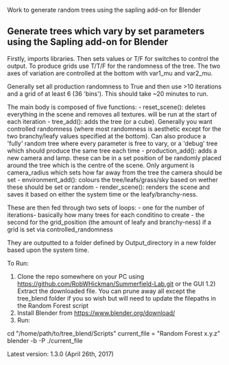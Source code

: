 
Work to generate random trees using the sapling add-on for Blender

Generate trees which vary by set parameters using the Sapling add-on for Blender
--------------------------------------------------------------------------------
Firstly, imports libraries. Then sets values or T/F for switches to control the output. To produce grids use T/T/F
for the randomness of the tree. The two axes of variation are controlled at the bottom with var1_mu and var2_mu.

Generally set all production randomness to True and then use >10 iterations and a grid of at least 6 (36 'bins').
This should take ~20 minutes to run.

The main body is composed of five functions:
	- reset_scene():
		deletes everything in the scene and removes all textures. will be run at the start of each iteration
	- tree_add():
		adds the tree (or a cube). Generally you want controlled randomness (where most randomness is aesthetic
		except for the two branchy/leafy values specified at the bottom). Can also produce a 'fully' random tree
		where every parameter is free to vary, or a 'debug' tree which should produce the same tree each time
	- production_add():
		adds a new camera and lamp. these can be in a set position of be randomly placed around the tree which
		is the centre of the scene. Only argument is camera_radius which sets how far away from the tree the
		camera should be set
	- environment_add():
		colours the tree/leafs/grass/sky based on wether these should be set or random
	- render_scene():
		renders the scene and saves it based on either the system time or the leafy/branchy-ness.

These are then fed through two sets of loops:
	- one for the number of iterations- basically how many trees for each conditino to create
	- the second for the grid_position (the amount of leafy and branchy-ness) if a grid is set via controlled_randomness

They are outputted to a folder defined by Output_directory in a new folder based upon the system time.

To Run:

1) Clone the repo somewhere on your PC using https://github.com/RobWHickman/Summerfield-Lab.git or the GUI
  1.2) Extract the downloaded file. You can prune away all except the tree_blend folder if you so wish but
  will need to update the filepaths in the Random Forest script
2) Install Blender from https://www.blender.org/download/
3) Run:

cd "/home/path/to/tree_blend/Scripts"
current_file = "Random Forest x.y.z"
blender -b -P ./current_file

Latest version: 1.3.0 (April 26th, 2017)
